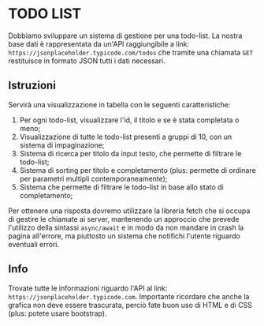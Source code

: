 # TODO LIST

Dobbiamo sviluppare un sistema di gestione per una todo-list. La nostra base dati è rappresentata da un'API raggiungibile a link:
`https://jsonplaceholder.typicode.com/todos` che tramite una chiamata `GET` restituisce in formato JSON tutti i dati necessari.

## Istruzioni

Servirà una visualizzazione in tabella con le seguenti caratteristiche:

  1. Per ogni todo-list, visualizzare l'id, il titolo e se è stata completata o meno;
  2. Visualizzazione di tutte le todo-list presenti a gruppi di 10, con un sistema di impaginazione;
  3. Sistema di ricerca per titolo da input testo, che permette di filtrare le todo-list;
  4. Sistema di sorting per titolo e completamento (plus: permette di ordinare per parametri multipli contemporaneamente);
  5. Sistema che permette di filtrare le todo-list in base allo stato di completamento;

Per ottenere una risposta dovremo utilizzare la libreria fetch che si occupa di gestire le chiamate ai server, mantenendo un approccio che prevede l'utilizzo della sintassi `async/await` e in modo da non mandare in crash la pagina all'errore, ma piuttosto un sistema che notifichi l'utente riguardo eventuali errori.

## Info

Trovate tutte le informazioni riguardo l'API al link: `https://jsonplaceholder.typicode.com`. Importante ricordare che anche la grafica non deve essere trascurata, perciò fate buon uso di HTML e di CSS (plus: potete usare bootstrap).
